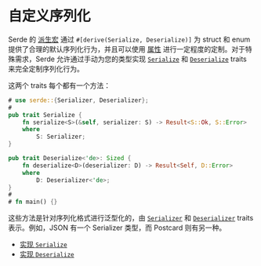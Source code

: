 # 自定义序列化

Serde 的 [派生宏](derive.md) 通过 `#[derive(Serialize, Deserialize)]` 为 struct 和 enum 提供了合理的默认序列化行为，并且可以使用 [属性](attributes.md) 进行一定程度的定制。对于特殊需求，Serde 允许通过手动为您的类型实现 [`Serialize`] 和 [`Deserialize`] traits 来完全定制序列化行为。

[`Serialize`]: https://docs.rs/serde/1/serde/ser/trait.Serialize.html
[`Deserialize`]: https://docs.rs/serde/1/serde/de/trait.Deserialize.html

这两个 traits 每个都有一个方法：

```rust
# use serde::{Serializer, Deserializer};
#
pub trait Serialize {
    fn serialize<S>(&self, serializer: S) -> Result<S::Ok, S::Error>
    where
        S: Serializer;
}

pub trait Deserialize<'de>: Sized {
    fn deserialize<D>(deserializer: D) -> Result<Self, D::Error>
    where
        D: Deserializer<'de>;
}
#
# fn main() {}
```

这些方法是针对序列化格式进行泛型化的，由 [`Serializer`] 和 [`Deserializer`] traits 表示。例如，JSON 有一个 Serializer 类型，而 Postcard 则有另一种。

[`Serializer`]: https://docs.rs/serde/1/serde/ser/trait.Serializer.html
[`Deserializer`]: https://docs.rs/serde/1/serde/de/trait.Deserializer.html

- [实现 `Serialize`](impl-serialize.md)
- [实现 `Deserialize`](impl-deserialize.md)